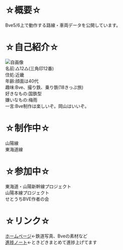 # ☆概要☆
Bve5/6上で動作する路線・車両データを公開しています。  
  
# ☆自己紹介☆  
![自画像](data/413.png)  
名前:△12△(三角印12番)  
住処:近畿  
年齢:顔面は40代  
趣味:Bve、撮り鉄、乗り鉄(18きっぷ旅)  
好きなもの:国鉄型  
嫌いなもの:梅雨  
一言:Bve制作は楽しいぞ。岡山はいいぞ。  
  
# ☆制作中☆  
山陽線  
東海道線  

# ☆参加中☆  
東海道・山陽新幹線プロジェクト  
山陽本線プロジェクト  
せとうちBVE作者の会  

# ☆リンク☆  
[ホームページ](http://sankakujirusi12.ninja-web.net/)←鉄道写真、Bveの素材など  
[進捗ノート](https://shinchoku.net/users/sankakujirusi12)←ときどきまとめて進捗上げてます  

<!---
sankakujirusi12/sankakujirusi12 is a ✨ special ✨ repository because its `README.md` (this file) appears on your GitHub profile.
You can click the Preview link to take a look at your changes.
--->
